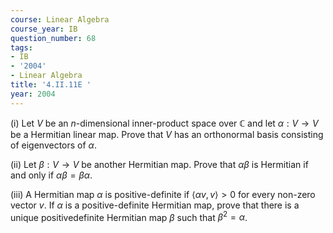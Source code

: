 ```yaml
---
course: Linear Algebra
course_year: IB
question_number: 68
tags:
- IB
- '2004'
- Linear Algebra
title: '4.II.11E '
year: 2004
---
```



(i) Let $V$ be an $n$-dimensional inner-product space over $\mathbb{C}$ and let $\alpha: V \rightarrow V$ be a Hermitian linear map. Prove that $V$ has an orthonormal basis consisting of eigenvectors of $\alpha$.

(ii) Let $\beta: V \rightarrow V$ be another Hermitian map. Prove that $\alpha \beta$ is Hermitian if and only if $\alpha \beta=\beta \alpha$.

(iii) A Hermitian map $\alpha$ is positive-definite if $\langle\alpha v, v\rangle>0$ for every non-zero vector $v$. If $\alpha$ is a positive-definite Hermitian map, prove that there is a unique positivedefinite Hermitian map $\beta$ such that $\beta^{2}=\alpha$.